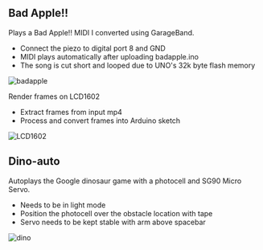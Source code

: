 ## Bad Apple!!

Plays a Bad Apple!! MIDI I converted using GarageBand.
- Connect the piezo to digital port 8 and GND
- MIDI plays automatically after uploading badapple.ino
- The song is cut short and looped due to UNO's 32k byte flash memory

![badapple](https://github.com/user-attachments/assets/3ea86dca-a5c5-49f7-b834-12d2fbdfeeaa)

Render frames on LCD1602
- Extract frames from input mp4
- Process and convert frames into Arduino sketch

![LCD1602](https://github.com/user-attachments/assets/12892232-39c5-4e8c-8654-4c65559a1474)



## Dino-auto
Autoplays the Google dinosaur game with a photocell and SG90 Micro Servo.
- Needs to be in light mode
- Position the photocell over the obstacle location with tape
- Servo needs to be kept stable with arm above spacebar

![dino](https://github.com/user-attachments/assets/a7e0cc17-2360-4ebf-b7d3-1c19e8f8846a)
